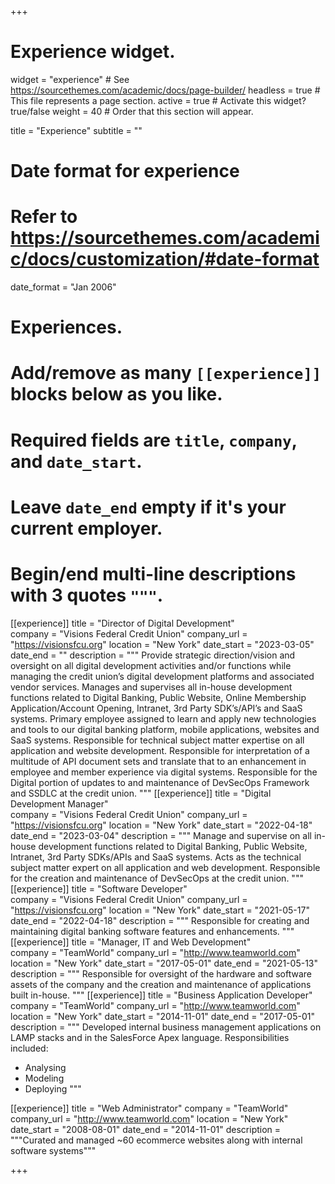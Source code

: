 +++
# Experience widget.
widget = "experience"  # See https://sourcethemes.com/academic/docs/page-builder/
headless = true  # This file represents a page section.
active = true  # Activate this widget? true/false
weight = 40  # Order that this section will appear.

title = "Experience"
subtitle = ""

# Date format for experience
#   Refer to https://sourcethemes.com/academic/docs/customization/#date-format
date_format = "Jan 2006"

# Experiences.
#   Add/remove as many `[[experience]]` blocks below as you like.
#   Required fields are `title`, `company`, and `date_start`.
#   Leave `date_end` empty if it's your current employer.
#   Begin/end multi-line descriptions with 3 quotes `"""`.
[[experience]]
  title = "Director of Digital Development"  
  company = "Visions Federal Credit Union"
  company_url = "https://visionsfcu.org"
  location = "New York"
  date_start = "2023-03-05"
  date_end = ""
  description = """
  Provide strategic direction/vision and oversight on all digital development activities and/or functions while managing the credit union’s digital development platforms and associated vendor services. Manages and supervises all in-house development functions related to Digital Banking, Public Website, Online Membership Application/Account Opening, Intranet, 3rd Party SDK’s/API’s and SaaS systems. Primary employee assigned to learn and apply new technologies and tools to our digital banking platform, mobile applications, websites and SaaS systems. Responsible for technical subject matter expertise on all application and website development. Responsible for interpretation of a multitude of API document sets and translate that to an enhancement in employee and member experience via digital systems. Responsible for the Digital portion of updates to and maintenance of DevSecOps Framework and SSDLC at the credit union.
  """
[[experience]]
  title = "Digital Development Manager"  
  company = "Visions Federal Credit Union"
  company_url = "https://visionsfcu.org"
  location = "New York"
  date_start = "2022-04-18"
  date_end = "2023-03-04"
  description = """
  Manage and supervise on all in-house development functions related to Digital Banking, Public Website, Intranet, 3rd Party SDKs/APIs and SaaS systems. Acts as the technical subject matter expert on all application and web development. Responsible for the creation and maintenance of DevSecOps at the credit union.
  """
[[experience]]
  title = "Software Developer"  
  company = "Visions Federal Credit Union"
  company_url = "https://visionsfcu.org"
  location = "New York"
  date_start = "2021-05-17"
  date_end = "2022-04-18"
  description = """
  Responsible for creating and maintaining digital banking software features and enhancements.
  """
[[experience]]
  title = "Manager, IT and Web Development"  
  company = "TeamWorld"
  company_url = "http://www.teamworld.com"
  location = "New York"
  date_start = "2017-05-01"
  date_end = "2021-05-13"
  description = """
  Responsible for oversight of the hardware and software assets of the company and the creation and maintenance of applications built in-house.
  """
[[experience]]
  title = "Business Application Developer"  
  company = "TeamWorld"
  company_url = "http://www.teamworld.com"
  location = "New York"
  date_start = "2014-11-01"
  date_end = "2017-05-01"
  description = """
  Developed internal business management applications on LAMP stacks and in the SalesForce Apex language.
  Responsibilities included:
  
  * Analysing
  * Modeling
  * Deploying
  """

[[experience]]
  title = "Web Administrator"
  company = "TeamWorld"
  company_url = "http://www.teamworld.com"
  location = "New York"
  date_start = "2008-08-01"
  date_end = "2014-11-01"
  description = """Curated and managed ~60 ecommerce websites along with internal software systems"""

+++

